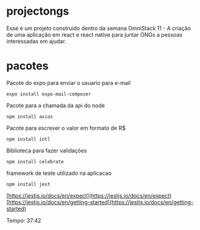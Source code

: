 # projectongs
Esse é um projeto construido dentro da semana OmniStack 11 - A criação de uma aplicação em react e react native para juntar ONGs a pessoas interessadas em ajudar.

# pacotes

Pacote do expo para enviar o usuario para e-mail

```
expo install expo-mail-composer
```

Pacote para a chamada da api do node
```
npm install axios
```

Pacote para escrever o valor em formato de R$
```
npm install intl
```

Biblioteca para fazer validações
```
npm install celebrate
```

framework de teste utilizado na aplicacao
```
npm install jest
```
[https://jestjs.io/docs/en/expect](https://jestjs.io/docs/en/expect)
[https://jestjs.io/docs/en/getting-started](https://jestjs.io/docs/en/getting-started)

Tempo: 37:42